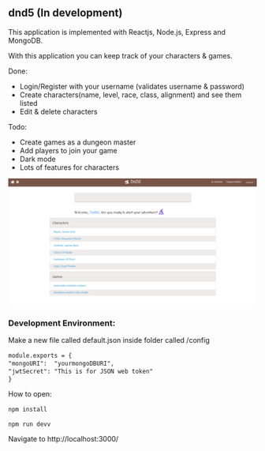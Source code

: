 ## dnd5 (In development)

This application is implemented with Reactjs, Node.js, Express and MongoDB.

With this application you can keep track of your characters & games.

Done:

- Login/Register with your username (validates username & password)
- Create characters(name, level, race, class, alignment) and see them listed
- Edit & delete characters

Todo:

- Create games as a dungeon master
- Add players to join your game
- Dark mode
- Lots of features for characters

![dnd5-front](https://raw.githubusercontent.com/Vertipae/dnd5/master/img/dnd5_front.PNG)

### Development Environment:

Make a new file called default.json inside folder called /config

```
module.exports = {
"mongoURI":  "yourmongoDBURI",
"jwtSecret": "This is for JSON web token"
}
```

How to open:

```
npm install
```

```
npm run devv
```

Navigate to http://localhost:3000/

